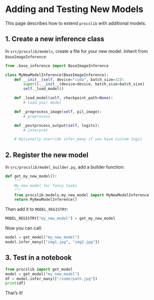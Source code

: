 # Adding and Testing New Models

This page describes how to extend `procslib` with additional models.

## 1. Create a new inference class

In `src/procslib/models`, create a file for your new model. Inherit from `BaseImageInference`:

```python
from .base_inference import BaseImageInference

class MyNewModelInference(BaseImageInference):
    def __init__(self, device="cuda", batch_size=32):
        super().__init__(device=device, batch_size=batch_size)
        self._load_model()

    def _load_model(self, checkpoint_path=None):
        # load your model

    def _preprocess_image(self, pil_image):
        # preprocess

    def _postprocess_output(self, logits):
        # interpret

    # Optionally override infer_many if you have custom logic
```

## 2. Register the new model

In `src/procslib/model_builder.py`, add a builder function:

```python
def get_my_new_model():
    """
    My new model for fancy tasks
    """
    from procslib.models.my_new_model import MyNewModelInference
    return MyNewModelInference()
```

Then add it to `MODEL_REGISTRY`:

```python
MODEL_REGISTRY["my_new_model"] = get_my_new_model
```

Now you can call:

```python
model = get_model("my_new_model")
model.infer_many(["img1.jpg", "img2.jpg"])
```

## 3. Test in a notebook

```python
from procslib import get_model
model = get_model("my_new_model")
df = model.infer_many(["/some/path.jpg"])
print(df)
```

That’s it!
